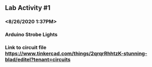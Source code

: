 ## Lab Activity #1
### <Ree Johndave N. Dignos >
### <8/26/2020 1:37PM>
### Arduino Strobe Lights

### Link to circuit file https://www.tinkercad.com/things/2qrqrRhhtzK-stunning-blad/editel?tenant=circuits
